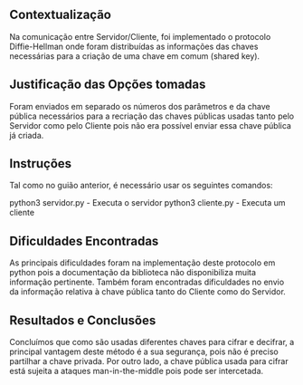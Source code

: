 ## Contextualização

Na comunicação entre Servidor/Cliente, foi implementado o protocolo Diffie-Hellman onde foram distribuídas as informações das chaves necessárias para a criação de uma chave em comum (shared key).

## Justificação das Opções tomadas

Foram enviados em separado os números dos parâmetros e da chave pública necessários para a recriação das chaves públicas usadas tanto pelo Servidor como pelo Cliente pois não era possível enviar essa chave pública já criada.

## Instruções
Tal como no guião anterior, é necessário usar os seguintes comandos:

python3 servidor.py - Executa o servidor
python3 cliente.py - Executa um cliente

## Dificuldades Encontradas

As principais dificuldades foram na implementação deste protocolo em python pois a documentação da biblioteca
não disponibiliza muita informação pertinente.
Também foram encontradas dificuldades no envio da informação relativa à chave pública tanto do Cliente como do Servidor.

## Resultados e Conclusões
Concluímos que como são usadas diferentes chaves para cifrar e decifrar, a principal vantagem deste método é a sua segurança, pois não é preciso partilhar a chave privada. Por outro lado, a chave pública usada para cifrar está sujeita a ataques man-in-the-middle pois pode ser intercetada.

